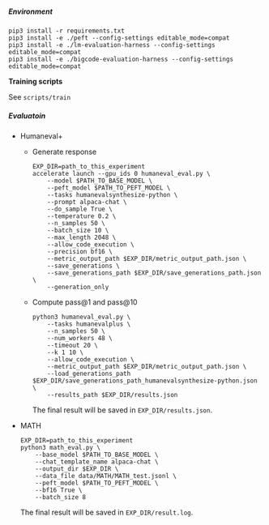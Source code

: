 ##### Environment

```shell
pip3 install -r requirements.txt
pip3 install -e ./peft --config-settings editable_mode=compat
pip3 install -e ./lm-evaluation-harness --config-settings editable_mode=compat
pip3 install -e ./bigcode-evaluation-harness --config-settings editable_mode=compat

```



**Training scripts**

See `scripts/train`



##### Evaluatoin

* Humaneval+

  * Generate response

    ```shell
    EXP_DIR=path_to_this_experiment
    accelerate launch --gpu_ids 0 humaneval_eval.py \
        --model $PATH_TO_BASE_MODEL \
        --peft_model $PATH_TO_PEFT_MODEL \
        --tasks humanevalsynthesize-python \
        --prompt alpaca-chat \
        --do_sample True \
        --temperature 0.2 \
        --n_samples 50 \
        --batch_size 10 \
        --max_length 2048 \
        --allow_code_execution \
        --precision bf16 \
        --metric_output_path $EXP_DIR/metric_output_path.json \
        --save_generations \
        --save_generations_path $EXP_DIR/save_generations_path.json \
        --generation_only
    ```

  * Compute pass@1 and pass@10

    ```shell
    python3 humaneval_eval.py \
        --tasks humanevalplus \
        --n_samples 50 \
        --num_workers 48 \
        --timeout 20 \
        --k 1 10 \
        --allow_code_execution \
        --metric_output_path $EXP_DIR/metric_output_path.json \
        --load_generations_path $EXP_DIR/save_generations_path_humanevalsynthesize-python.json \
        --results_path $EXP_DIR/results.json
    ```

    The final result will be saved in `EXP_DIR/results.json`.

* MATH

  ```SHELL
  EXP_DIR=path_to_this_experiment
  python3 math_eval.py \
      --base_model $PATH_TO_BASE_MODEL \
      --chat_template_name alpaca-chat \
      --output_dir $EXP_DIR \
      --data_file data/MATH/MATH_test.jsonl \
      --peft_model $PATH_TO_PEFT_MODEL \
      --bf16 True \
      --batch_size 8
  ```

  The final result will be saved in `EXP_DIR/result.log`.	